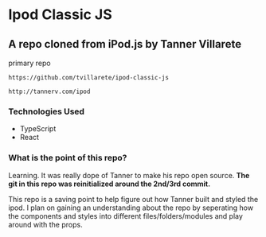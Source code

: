 # Ipod Classic JS

## A repo cloned from iPod.js by Tanner Villarete

primary repo

```
https://github.com/tvillarete/ipod-classic-js
```

```
http://tannerv.com/ipod
```

### Technologies Used

- TypeScript
- React

### What is the point of this repo?

Learning. It was really dope of Tanner to make his repo open source. <b>The git in this repo was reinitialized around the 2nd/3rd commit.</b>

This repo is a saving point to help figure out how Tanner built and styled the ipod. I plan on gaining an understanding about the repo by seperating how the components and styles into different files/folders/modules and play around with the props.
